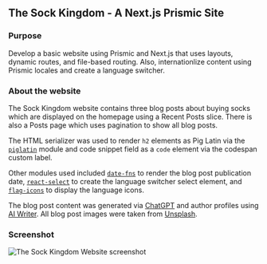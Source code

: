 ## The Sock Kingdom - A Next.js Prismic Site

### Purpose

Develop a basic website using Prismic and Next.js that uses layouts, dynamic routes, and file-based routing. Also, internationlize content using Prismic locales and create a language switcher.

### About the website

The Sock Kingdom website contains three blog posts about buying socks which are displayed on the homepage using a Recent Posts slice. There is also a Posts page which uses pagination to show all blog posts.

The HTML serializer was used to render `h2` elements as Pig Latin via the [`piglatin`](https://github.com/montanaflynn/piglatin) module and code snippet field as a `code` element via the codespan custom label.

Other modules used included [`date-fns`](https://date-fns.org) to render the blog post publication date, [`react-select`](https://react-select.com/home) to create the language switcher select element, and [`flag-icons`](https://www.npmjs.com/package/flag-icons) to display the language icons.

The blog post content was generated via [ChatGPT](https://openai.com/blog/chatgpt) and author profiles using [AI Writer](https://tools.picsart.com/text/ai-writer). All blog post images were taken from [Unsplash](https://unsplash.com).

### Screenshot

![The Sock Kingdom Website screenshot](https://github.com/louisefindlay23/sk-next/assets/26024131/f90a3b4b-94ad-452c-9188-617e3717fda9)
